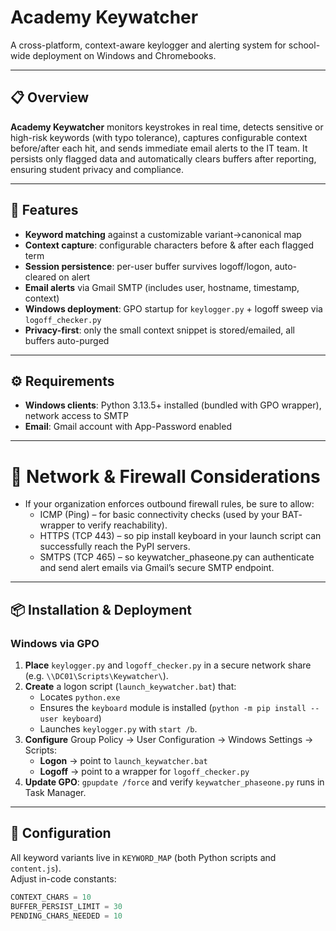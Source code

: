 # Academy Keywatcher

A cross-platform, context-aware keylogger and alerting system for school-wide deployment on Windows and Chromebooks.

---

## 📋 Overview

**Academy Keywatcher** monitors keystrokes in real time, detects sensitive or high-risk keywords (with typo tolerance), captures configurable context before/after each hit, and sends immediate email alerts to the IT team. It persists only flagged data and automatically clears buffers after reporting, ensuring student privacy and compliance.

---

## 🚀 Features

- **Keyword matching** against a customizable variant→canonical map  
- **Context capture**: configurable characters before & after each flagged term  
- **Session persistence**: per-user buffer survives logoff/logon, auto-cleared on alert  
- **Email alerts** via Gmail SMTP (includes user, hostname, timestamp, context)  
- **Windows deployment**: GPO startup for `keylogger.py` + logoff sweep via `logoff_checker.py`  
- **Privacy-first**: only the small context snippet is stored/emailed, all buffers auto-purged  

---

## ⚙️ Requirements

- **Windows clients**: Python 3.13.5+ installed (bundled with GPO wrapper), network access to SMTP  
- **Email**: Gmail account with App-Password enabled  

---

# 🔧 Network & Firewall Considerations
- If your organization enforces outbound firewall rules, be sure to allow:
  - ICMP (Ping) – for basic connectivity checks (used by your BAT‐wrapper to verify reachability).
  - HTTPS (TCP 443) – so pip install keyboard in your launch script can successfully reach the PyPI servers.
  - SMTPS (TCP 465) – so keywatcher_phaseone.py can authenticate and send alert emails via Gmail’s secure SMTP endpoint.

---

## 📦 Installation & Deployment

### Windows via GPO

1. **Place** `keylogger.py` and `logoff_checker.py` in a secure network share (e.g. `\\DC01\Scripts\Keywatcher\`).  
2. **Create** a logon script (`launch_keywatcher.bat`) that:  
   - Locates `python.exe`  
   - Ensures the `keyboard` module is installed (`python -m pip install --user keyboard`)  
   - Launches `keylogger.py` with `start /b`.  
3. **Configure** Group Policy → User Configuration → Windows Settings → Scripts:  
   - **Logon** → point to `launch_keywatcher.bat`  
   - **Logoff** → point to a wrapper for `logoff_checker.py`  
4. **Update GPO**: `gpupdate /force` and verify `keywatcher_phaseone.py` runs in Task Manager.


---

## 🔧 Configuration

All keyword variants live in `KEYWORD_MAP` (both Python scripts and `content.js`).  
Adjust in-code constants:  
```python
CONTEXT_CHARS = 10
BUFFER_PERSIST_LIMIT = 30
PENDING_CHARS_NEEDED = 10
